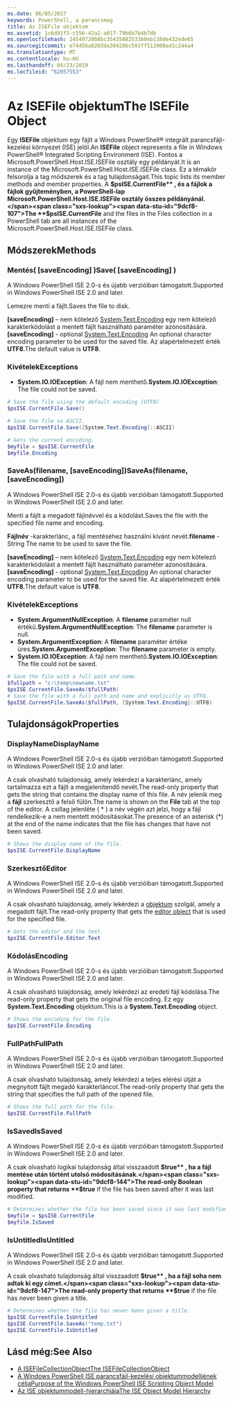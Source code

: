 ```yaml
---
ms.date: 06/05/2017
keywords: PowerShell, a parancsmag
title: Az ISEFile objektum
ms.assetid: 1c6d91f3-c556-42a2-a017-79b6b7b4b7db
ms.openlocfilehash: 24549720b8bc35435882533b0eb138de432ede65
ms.sourcegitcommit: e7445ba8203da304286c591ff513900ad1c244a4
ms.translationtype: MT
ms.contentlocale: hu-HU
ms.lasthandoff: 04/23/2019
ms.locfileid: "62057553"
---
```

# <a name="the-isefile-object"></a><span data-ttu-id="9dcf8-103">Az ISEFile objektum</span><span class="sxs-lookup"><span data-stu-id="9dcf8-103">The ISEFile Object</span></span>

<span data-ttu-id="9dcf8-104">Egy **ISEFile** objektum egy fájlt a Windows PowerShell® integrált parancsfájl-kezelési környezet (ISE) jelöl.</span><span class="sxs-lookup"><span data-stu-id="9dcf8-104">An **ISEFile** object represents a file in Windows PowerShell® Integrated Scripting Environment (ISE).</span></span> <span data-ttu-id="9dcf8-105">Fontos a Microsoft.PowerShell.Host.ISE.ISEFile osztály egy példányát.</span><span class="sxs-lookup"><span data-stu-id="9dcf8-105">It is an instance of the Microsoft.PowerShell.Host.ISE.ISEFile class.</span></span> <span data-ttu-id="9dcf8-106">Ez a témakör felsorolja a tag módszerek és a tag tulajdonságait.</span><span class="sxs-lookup"><span data-stu-id="9dcf8-106">This topic lists its member methods and member properties.</span></span> <span data-ttu-id="9dcf8-107">A **$psISE.CurrentFile** , és a fájlok a fájlok gyűjteményben, a PowerShell-lap Microsoft.PowerShell.Host.ISE.ISEFile osztály összes példányánál.</span><span class="sxs-lookup"><span data-stu-id="9dcf8-107">The **$psISE.CurrentFile** and the files in the Files collection in a PowerShell tab are all instances of the Microsoft.PowerShell.Host.ISE.ISEFile class.</span></span>

## <a name="methods"></a><span data-ttu-id="9dcf8-108">Módszerek</span><span class="sxs-lookup"><span data-stu-id="9dcf8-108">Methods</span></span>

### <a name="save-saveencoding-"></a><span data-ttu-id="9dcf8-109">Mentés\( \[saveEncoding\] \)</span><span class="sxs-lookup"><span data-stu-id="9dcf8-109">Save\( \[saveEncoding\] \)</span></span>

<span data-ttu-id="9dcf8-110">A Windows PowerShell ISE 2.0-s és újabb verzióiban támogatott.</span><span class="sxs-lookup"><span data-stu-id="9dcf8-110">Supported in Windows PowerShell ISE 2.0 and later.</span></span>

<span data-ttu-id="9dcf8-111">Lemezre menti a fájlt.</span><span class="sxs-lookup"><span data-stu-id="9dcf8-111">Saves the file to disk.</span></span>

<span data-ttu-id="9dcf8-112">**\[saveEncoding\]**  – nem kötelező [System.Text.Encoding](https://msdn.microsoft.com/library/system.text.encoding.aspx) egy nem kötelező karakterkódolást a mentett fájlt használható paraméter azonosítására.</span><span class="sxs-lookup"><span data-stu-id="9dcf8-112">**\[saveEncoding\]** - optional [System.Text.Encoding](https://msdn.microsoft.com/library/system.text.encoding.aspx) An optional character encoding parameter to be used for the saved file.</span></span> <span data-ttu-id="9dcf8-113">Az alapértelmezett érték **UTF8**.</span><span class="sxs-lookup"><span data-stu-id="9dcf8-113">The default value is **UTF8**.</span></span>

### <a name="exceptions"></a><span data-ttu-id="9dcf8-114">Kivételek</span><span class="sxs-lookup"><span data-stu-id="9dcf8-114">Exceptions</span></span>

- <span data-ttu-id="9dcf8-115">**System.IO.IOException**: A fájl nem menthető.</span><span class="sxs-lookup"><span data-stu-id="9dcf8-115">**System.IO.IOException**: The file could not be saved.</span></span>

```powershell
# Save the file using the default encoding (UTF8)
$psISE.CurrentFile.Save()

# Save the file as ASCII.
$psISE.CurrentFile.Save([System.Text.Encoding]::ASCII)

# Gets the current encoding.
$myfile = $psISE.CurrentFile
$myfile.Encoding
```

### <a name="saveasfilename-saveencoding"></a><span data-ttu-id="9dcf8-116">SaveAs\(filename, \[saveEncoding\]\)</span><span class="sxs-lookup"><span data-stu-id="9dcf8-116">SaveAs\(filename, \[saveEncoding\]\)</span></span>

<span data-ttu-id="9dcf8-117">A Windows PowerShell ISE 2.0-s és újabb verzióiban támogatott.</span><span class="sxs-lookup"><span data-stu-id="9dcf8-117">Supported in Windows PowerShell ISE 2.0 and later.</span></span>

<span data-ttu-id="9dcf8-118">Menti a fájlt a megadott fájlnévvel és a kódolást.</span><span class="sxs-lookup"><span data-stu-id="9dcf8-118">Saves the file with the specified file name and encoding.</span></span>

<span data-ttu-id="9dcf8-119">**Fájlnév** -karakterlánc, a fájl mentéséhez használni kívánt nevét.</span><span class="sxs-lookup"><span data-stu-id="9dcf8-119">**filename** - String The name to be used to save the file.</span></span>

<span data-ttu-id="9dcf8-120">**\[saveEncoding\]**  – nem kötelező [System.Text.Encoding](https://msdn.microsoft.com/library/system.text.encoding.aspx) egy nem kötelező karakterkódolást a mentett fájlt használható paraméter azonosítására.</span><span class="sxs-lookup"><span data-stu-id="9dcf8-120">**\[saveEncoding\]** - optional [System.Text.Encoding](https://msdn.microsoft.com/library/system.text.encoding.aspx) An optional character encoding parameter to be used for the saved file.</span></span> <span data-ttu-id="9dcf8-121">Az alapértelmezett érték **UTF8**.</span><span class="sxs-lookup"><span data-stu-id="9dcf8-121">The default value is **UTF8**.</span></span>

### <a name="exceptions"></a><span data-ttu-id="9dcf8-122">Kivételek</span><span class="sxs-lookup"><span data-stu-id="9dcf8-122">Exceptions</span></span>

- <span data-ttu-id="9dcf8-123">**System.ArgumentNullException**: A **filename** paraméter null értékű.</span><span class="sxs-lookup"><span data-stu-id="9dcf8-123">**System.ArgumentNullException**: The **filename** parameter is null.</span></span>
- <span data-ttu-id="9dcf8-124">**System.ArgumentException**: A **filename** paraméter értéke üres.</span><span class="sxs-lookup"><span data-stu-id="9dcf8-124">**System.ArgumentException**: The **filename** parameter is empty.</span></span>
- <span data-ttu-id="9dcf8-125">**System.IO.IOException**: A fájl nem menthető.</span><span class="sxs-lookup"><span data-stu-id="9dcf8-125">**System.IO.IOException**: The file could not be saved.</span></span>

```powershell
# Save the file with a full path and name.
$fullpath = "c:\temp\newname.txt"
$psISE.CurrentFile.SaveAs($fullPath)
# Save the file with a full path and name and explicitly as UTF8.
$psISE.CurrentFile.SaveAs($fullPath, [System.Text.Encoding]::UTF8)
```

## <a name="properties"></a><span data-ttu-id="9dcf8-126">Tulajdonságok</span><span class="sxs-lookup"><span data-stu-id="9dcf8-126">Properties</span></span>

### <a name="displayname"></a><span data-ttu-id="9dcf8-127">DisplayName</span><span class="sxs-lookup"><span data-stu-id="9dcf8-127">DisplayName</span></span>

<span data-ttu-id="9dcf8-128">A Windows PowerShell ISE 2.0-s és újabb verzióiban támogatott.</span><span class="sxs-lookup"><span data-stu-id="9dcf8-128">Supported in Windows PowerShell ISE 2.0 and later.</span></span>

<span data-ttu-id="9dcf8-129">A csak olvasható tulajdonság, amely lekérdezi a karakterlánc, amely tartalmazza ezt a fájlt a megjelenítendő nevét.</span><span class="sxs-lookup"><span data-stu-id="9dcf8-129">The read-only property that gets the string that contains the display name of this file.</span></span> <span data-ttu-id="9dcf8-130">A név jelenik meg a **fájl** szerkesztő a felső fülön.</span><span class="sxs-lookup"><span data-stu-id="9dcf8-130">The name is shown on the **File** tab at the top of the editor.</span></span> <span data-ttu-id="9dcf8-131">A csillag jelenléte \( \* \) a név végén azt jelzi, hogy a fájl rendelkezik-e a nem mentett módosításokat.</span><span class="sxs-lookup"><span data-stu-id="9dcf8-131">The presence of an asterisk \(\*\) at the end of the name indicates that the file has changes that have not been saved.</span></span>

```powershell
# Shows the display name of the file.
$psISE.CurrentFile.DisplayName
```

### <a name="editor"></a><span data-ttu-id="9dcf8-132">Szerkesztő</span><span class="sxs-lookup"><span data-stu-id="9dcf8-132">Editor</span></span>

<span data-ttu-id="9dcf8-133">A Windows PowerShell ISE 2.0-s és újabb verzióiban támogatott.</span><span class="sxs-lookup"><span data-stu-id="9dcf8-133">Supported in Windows PowerShell ISE 2.0 and later.</span></span>

<span data-ttu-id="9dcf8-134">A csak olvasható tulajdonság, amely lekérdezi a [objektum](The-ISEEditor-Object.md) szolgál, amely a megadott fájlt.</span><span class="sxs-lookup"><span data-stu-id="9dcf8-134">The read-only property that gets the [editor object](The-ISEEditor-Object.md) that is used for the specified file.</span></span>

```powershell
# Gets the editor and the text.
$psISE.CurrentFile.Editor.Text
```

### <a name="encoding"></a><span data-ttu-id="9dcf8-135">Kódolás</span><span class="sxs-lookup"><span data-stu-id="9dcf8-135">Encoding</span></span>

<span data-ttu-id="9dcf8-136">A Windows PowerShell ISE 2.0-s és újabb verzióiban támogatott.</span><span class="sxs-lookup"><span data-stu-id="9dcf8-136">Supported in Windows PowerShell ISE 2.0 and later.</span></span>

<span data-ttu-id="9dcf8-137">A csak olvasható tulajdonság, amely lekérdezi az eredeti fájl kódolása.</span><span class="sxs-lookup"><span data-stu-id="9dcf8-137">The read-only property that gets the original file encoding.</span></span> <span data-ttu-id="9dcf8-138">Ez egy **System.Text.Encoding** objektum.</span><span class="sxs-lookup"><span data-stu-id="9dcf8-138">This is a **System.Text.Encoding** object.</span></span>

```powershell
# Shows the encoding for the file.
$psISE.CurrentFile.Encoding
```

### <a name="fullpath"></a><span data-ttu-id="9dcf8-139">FullPath</span><span class="sxs-lookup"><span data-stu-id="9dcf8-139">FullPath</span></span>

<span data-ttu-id="9dcf8-140">A Windows PowerShell ISE 2.0-s és újabb verzióiban támogatott.</span><span class="sxs-lookup"><span data-stu-id="9dcf8-140">Supported in Windows PowerShell ISE 2.0 and later.</span></span>

<span data-ttu-id="9dcf8-141">A csak olvasható tulajdonság, amely lekérdezi a teljes elérési útját a megnyitott fájlt megadó karakterláncot.</span><span class="sxs-lookup"><span data-stu-id="9dcf8-141">The read-only property that gets the string that specifies the full path of the opened file.</span></span>

```powershell
# Shows the full path for the file.
$psISE.CurrentFile.FullPath
```

### <a name="issaved"></a><span data-ttu-id="9dcf8-142">IsSaved</span><span class="sxs-lookup"><span data-stu-id="9dcf8-142">IsSaved</span></span>

<span data-ttu-id="9dcf8-143">A Windows PowerShell ISE 2.0-s és újabb verzióiban támogatott.</span><span class="sxs-lookup"><span data-stu-id="9dcf8-143">Supported in Windows PowerShell ISE 2.0 and later.</span></span>

<span data-ttu-id="9dcf8-144">A csak olvasható logikai tulajdonság által visszaadott **$true** , ha a fájl mentése után történt utolsó módosításának.</span><span class="sxs-lookup"><span data-stu-id="9dcf8-144">The read-only Boolean property that returns **$true** if the file has been saved after it was last modified.</span></span>

```powershell
# Determines whether the file has been saved since it was last modified.
$myfile = $psISE.CurrentFile
$myfile.IsSaved
```

### <a name="isuntitled"></a><span data-ttu-id="9dcf8-145">IsUntitled</span><span class="sxs-lookup"><span data-stu-id="9dcf8-145">IsUntitled</span></span>

<span data-ttu-id="9dcf8-146">A Windows PowerShell ISE 2.0-s és újabb verzióiban támogatott.</span><span class="sxs-lookup"><span data-stu-id="9dcf8-146">Supported in Windows PowerShell ISE 2.0 and later.</span></span>

<span data-ttu-id="9dcf8-147">A csak olvasható tulajdonság által visszaadott **$true** , ha a fájl soha nem adtak ki egy címet.</span><span class="sxs-lookup"><span data-stu-id="9dcf8-147">The read-only property that returns **$true** if the file has never been given a title.</span></span>

```powershell
# Determines whether the file has never been given a title.
$psISE.CurrentFile.IsUntitled
$psISE.CurrentFile.SaveAs("temp.txt")
$psISE.CurrentFile.IsUntitled
```

## <a name="see-also"></a><span data-ttu-id="9dcf8-148">Lásd még:</span><span class="sxs-lookup"><span data-stu-id="9dcf8-148">See Also</span></span>

- [<span data-ttu-id="9dcf8-149">A ISEFileCollectionObject</span><span class="sxs-lookup"><span data-stu-id="9dcf8-149">The ISEFileCollectionObject</span></span>](The-ISEFileCollection-Object.md)
- [<span data-ttu-id="9dcf8-150">A Windows PowerShell ISE parancsfájl-kezelési objektummodelljének célja</span><span class="sxs-lookup"><span data-stu-id="9dcf8-150">Purpose of the Windows PowerShell ISE Scripting Object Model</span></span>](Purpose-of-the-Windows-PowerShell-ISE-Scripting-Object-Model.md)
- [<span data-ttu-id="9dcf8-151">Az ISE objektummodell-hierarchiája</span><span class="sxs-lookup"><span data-stu-id="9dcf8-151">The ISE Object Model Hierarchy</span></span>](The-ISE-Object-Model-Hierarchy.md)